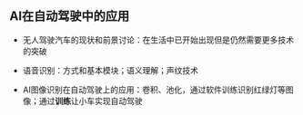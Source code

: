 ## AI在自动驾驶中的应用

- 无人驾驶汽车的现状和前景讨论：在生活中已开始出现但是仍然需要更多技术的突破

- 语音识别：方式和基本模块；语义理解；声纹技术

- AI图像识别在自动驾驶上的应用：卷积、池化，通过软件训练识别红绿灯等图像；通过**训练**让小车实现自动驾驶

